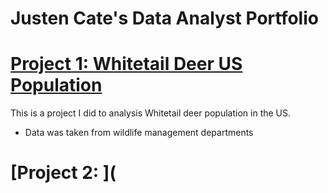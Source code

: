 # Justen Cate's Data Analyst Portfolio

# [Project 1: Whitetail Deer US Population](https://github.com/MrJCate/....)

This is a project I did to analysis Whitetail deer population in the US.
  - Data was taken from wildlife management departments

# [Project 2: ](
